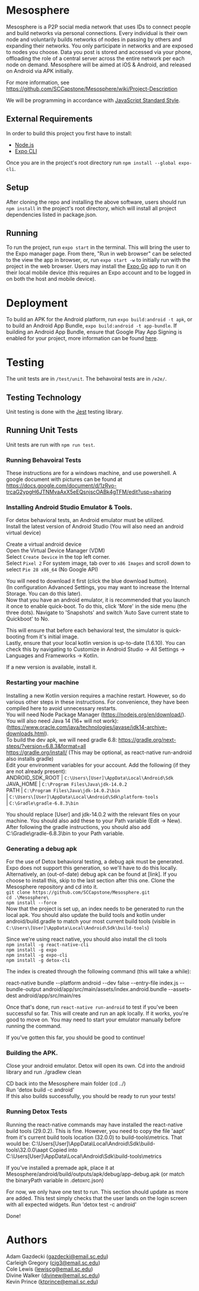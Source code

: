 # Mesosphere

Mesosphere is a P2P social media network that uses IDs to connect people and build networks via personal connections. Every individual is their own node and voluntarily builds networks of nodes in passing by others and expanding their networks. You only participate in networks and are exposed to nodes you choose. Data you post is stored and accessed via your phone, offloading the role of a central server across the entire network per each node on demand. Mesosphere will be aimed at iOS & Android, and released on Android via APK initially.

For more information, see https://github.com/SCCapstone/Mesosphere/wiki/Project-Description

We will be programming in accordance with [JavaScript Standard Style](https://standardjs.com/index.html).


## External Requirements

In order to build this project you first have to install:

* [Node.js](https://nodejs.org/en/)  
* [Expo CLI](https://docs.expo.dev/)  

Once you are in the project's root directory run `npm install --global expo-cli`.

## Setup

After cloning the repo and installing the above software, users should run `npm install` in the project's root directory, which will install all project dependencies listed in package.json.

## Running

To run the project, run `expo start` in the terminal.  This will bring the user to the Expo manager page.  From there, "Run in web browser" can be selected to the view the app in browser, or, run `expo start -w` to initially run with the project in the web browser. Users may install the [Expo Go](https://expo.dev/client) app to run it on their local mobile device (this requires an Expo account and to be logged in on both the host and mobile device).

# Deployment

To build an APK for the Android platform, run `expo build:android -t apk`, or to build an Android App Bundle, `expo build:android -t app-bundle`. 
If building an Android App Bundle, ensure that Google Play App Signing is enabled for your project, more information can be found [here](https://developer.android.com/guide/app-bundle).

# Testing

The unit tests are in `/test/unit`.
The behavoiral tests are in `/e2e/`.

## Testing Technology

Unit testing is done with the [Jest](https://jestjs.io) testing library.

## Running Unit Tests

Unit tests are run with `npm run test`.

### Running Behavoiral Tests

These instructions are for a windows machine, and use powershell.  A google document with pictures can be found at https://docs.google.com/document/d/1zRyo-trcaG2ypgH6JTNMvaAxX5eEQsnjscOABk4gTFM/edit?usp=sharing

### Installing Android Studio Emulator & Tools.
For detox behavioral tests, an Android emulator must be utilized.  
Install the latest version of Android Studio (You will also need an android virtual device)  
  
Create a virtual android device  
Open the Virtual Device Manager (VDM)  
Select `Create Device` in the top left corner.  
Select `Pixel 2` 
For system image, tab over to `x86 Images` and scroll down to select `Pie 28 x86_64` (No Google API)  
  
You will need to download it first (click the blue download button).  
(In configuration Advanced Settings, you may want to increase the Internal Storage.  You can do this later).  
Now that you have an android emulator, it is recommended that you launch it once to enable quick-boot.  To do this, click 'More' in the side menu (the three dots).  Navigate to 'Snapshots' and switch 'Auto Save current state to Quickboot' to No.  
  
This will ensure that before each behavioral test, the simulator is quick-booting from it's initial image.  
Lastly, ensure that your local kotlin version is up-to-date (1.6.10).  You can check this by navigating to Customize in Android Studio -> All Settings -> Languages and Frameworks -> Kotlin.  

If a new version is available, install it.  

### Restarting your machine
Installing a new Kotlin version requires a machine restart.  However, so do various other steps in these instructions.  For convenience, they have been compiled here to avoid unnecessary restarts.  
You will need Node Package Manager (https://nodejs.org/en/download/).  
You will also need Java 14  (16+ will not work): (https://www.oracle.com/java/technologies/javase/jdk14-archive-downloads.html).  
To build the dev apk, we will need gradle 6.8: https://gradle.org/next-steps/?version=6.8.3&format=all  
https://gradle.org/install/ (This may be optional, as react-native run-android also installs gradle)  
Edit your environment variables for your account.  Add the following (if they are not already present):  
ANDROID_SDK_ROOT	| `C:\Users\[User]\AppData\Local\Android\Sdk`  
JAVA_HOME			| `C:\Program Files\Java\jdk-14.0.2`  
PATH				| `C:\Program Files\Java\jdk-14.0.2\bin`  
| `C:\Users\[User]\AppData\Local\Android\Sdk\platform-tools`  
| `C:\Gradle\gradle-6.8.3\bin`  
  
You should replace [User] and jdk-14.0.2 with the relevant files on your machine.  You should also add these to your Path variable (Edit -> New).  After following the gradle instructions, you should also add C:\Gradle\gradle-6.8.3\bin to your Path variable.  
  
### Generating a debug apk
For the use of Detox behavioral testing, a debug apk must be generated.  Expo does not support this generation, so we'll have to do this locally.  Alternatively, an (out-of-date) debug apk can be found at [link].  If you choose to install this, skip to the last section after this one. Clone the Mesosphere repository and cd into it.  
`git clone https://github.com/SCCapstone/Mesosphere.git`  
`cd .\Mesosphere\`  
`npm install --force`  
Now that the project is set up, an index needs to be generated to run the local apk.  You should also update the build tools and kotlin under android/build.gradle to match your most current build tools (visible in `C:\Users\[User]\AppData\Local\Android\Sdk\build-tools`)  
  
Since we're using react native, you should also install the cli tools  
`npm install -g react-native-cli`  
`npm install -g expo`  
`npm install -g expo-cli`  
`npm install -g detox-cli`  
  
The index is created through the following command (this will take a while):  
  
react-native bundle --platform android --dev false --entry-file index.js --bundle-output android/app/src/main/assets/index.android.bundle --assets-dest android/app/src/main/res  

Once that's done, run `react-native run-android` to test if you've been successful so far.  This will create and run an apk locally.  If it works, you're good to move on.  You may need to start your emulator manually before running the command.  
  
  
If you've gotten this far, you should be good to continue!  

### Building the APK.
Close your android emulator.  Detox will open its own.  Cd into the android library and run ./gradlew clean  

CD back into the Mesosphere main folder (cd ../)  
Run 'detox build -c android'  
If this also builds successfully, you should be ready to run your tests!  

### Running Detox Tests
Running the react-native commands may have installed the react-native build tools (29.0.2). This is fine.  However, you need to copy the file 'aapt' from it's current build tools location (32.0.0) to build-tools\metrics.  That would be:
C:\Users\[User]\AppData\Local\Android\Sdk\build-tools\32.0.0\aapt
Copied into
C:\Users\[User]\AppData\Local\Android\Sdk\build-tools\metrics

If you've installed a premade apk, place it at Mesosphere/android/build/outputs/apk/debug/app-debug.apk 
(or match the binaryPath variable in .detoxrc.json)

For now, we only have one test to run.  This section should update as more are added.  This test simply checks that the user lands on the login screen with all expected widgets.
Run 'detox test -c android'

Done!


# Authors

Adam Gazdecki (gazdecki@email.sc.edu)  
Carleigh Gregory (cjg3@email.sc.edu)  
Cole Lewis (lewiscg@email.sc.edu)  
Divine Walker (divinew@email.sc.edu)  
Kevin Prince (ktprince@email.sc.edu)  


